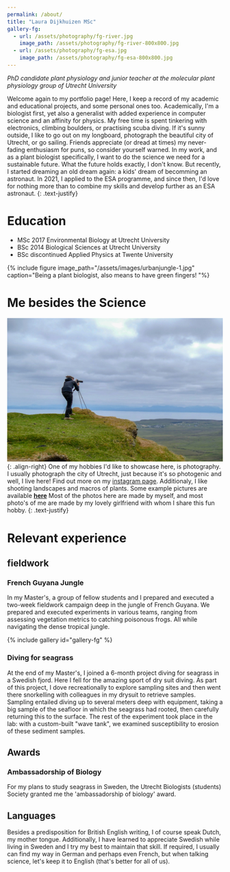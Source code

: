 ```yaml
---
permalink: /about/
title: "Laura Dijkhuizen MSc"
gallery-fg:
  - url: /assets/photography/fg-river.jpg
    image_path: /assets/photography/fg-river-800x800.jpg
  - url: /assets/photography/fg-esa.jpg
    image_path: /assets/photography/fg-esa-800x800.jpg
---
```

_PhD candidate plant physiology and junior teacher at the molecular plant physiology group of Utrecht University_


Welcome again to my portfolio page! 
Here, I keep a record of my academic and educational projects, and some personal ones too. 
Academically, I'm a biologist first, yet also a generalist with added experience in computer science and an affinity for physics. 
My free time is spent tinkering with electronics, climbing boulders, or practising scuba diving. 
If it's sunny outside, I like to go out on my longboard, photograph the beautiful city of Utrecht, or go sailing.
Friends appreciate (or dread at times) my never-fading enthusiasm for puns, so consider yourself warned. 
In my work, and as a plant biologist specifically, I want to do the science we need for a sustainable future. 
What the future holds exactly, I don't know. 
But recently, I started dreaming an old dream again: a kids' dream of becomming an astronaut. 
In 2021, I applied to the ESA programme, and since then, I'd love for nothing more than to combine my skills and develop further as an ESA astronaut. 
{: .text-justify}


# Education
 * MSc 2017 Environmental Biology at Utrecht University
 * BSc 2014 Biological Sciences at Utrecht University
 * BSc discontinued Applied Physics at Twente University

{% include figure image_path="/assets/images/urbanjungle-1.jpg" caption="Being a plant biologist, also means to have green fingers! "%}

# Me besides the Science
![](/assets/images/schotland_camera.jpg){: .align-right}
One of my hobbies I'd like to showcase here, is photography.
I usually photograph the city of Utrecht, just because it's so photogenic and well, I live here! 
Find out more on my [instagram page](https://instagram.com/laura_in_utrecht). 
Additionaly, I like shooting landscapes and macros of plants. 
Some example pictures are available **[here](/photography)**
Most of the photos here are made by myself, and most photo's of me are made by my lovely girlfriend with whom I share this fun hobby.
{: .text-justify}


# Relevant experience

## fieldwork

### French Guyana Jungle
In my Master's, a group of fellow students and I prepared and executed a two-week fieldwork campaign deep in the jungle of French Guyana. 
We prepared and executed experiments in various teams, ranging from assessing vegetation metrics to catching poisonous frogs. 
All while navigating the dense tropical jungle.


{% include gallery id="gallery-fg" %}
### Diving for seagrass
At the end of my Master's, I joined a 6-month project diving for seagrass in a Swedish fjord. 
Here I fell for the amazing sport of dry suit diving. 
As part of this project, I dove recreationally to explore sampling sites and then went there snorkelling with colleagues in my drysuit to retrieve samples. 
Sampling entailed diving up to several meters deep with equipment, taking a big sample of the seafloor in which the seagrass had rooted, then carefully returning this to the surface. The rest of the experiment took place in the lab: with a custom-built "wave tank", we examined susceptibility to erosion of these sediment samples.

## Awards
### Ambassadorship of Biology
For my plans to study seagrass in Sweden, the Utrecht Biologists (students) Society granted me the 'ambassadorship of biology' award.

## Languages
Besides a predisposition for British English writing, I of course speak Dutch, my mother tongue. 
Additionally, I have learned to appreciate Swedish while living in Sweden and I try my best to maintain that skill.
If required, I usually can find my way in German and perhaps even French, but when talking science, let's keep it to English (that's better for all of us).




